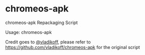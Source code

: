 chromeos-apk
============

chromeos-apk Repackaging Script

Usage: chromeos-apk <APK file> <destination folder>

Credit goes to [@vladikoff](https://twitter.com/vladikoff), please refer to https://github.com/vladikoff/chromeos-apk for the original script

